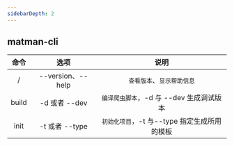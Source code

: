 ```yaml
---
sidebarDepth: 2
---
```


## matman-cli


| 命令  |       选项        |                     说明                     |
| :---: | :---------------: | :------------------------------------------: |
|   /   | --version、--help |          `查看版本`、`显示帮助信息`          |
| build |   -d 或者 --dev   |   `编译爬虫脚本`，-d 与 --dev 生成调试版本   |
| init  |  -t 或者 --type   | `初始化项目`，-t 与--type 指定生成所用的模板 |
